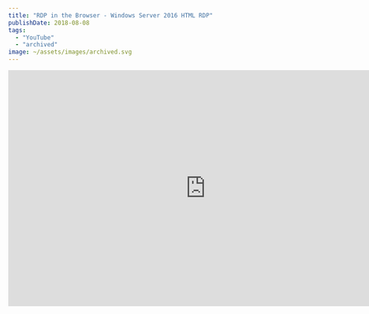 ```yaml
---
title: "RDP in the Browser - Windows Server 2016 HTML RDP"
publishDate: 2018-08-08
tags: 
  - "YouTube"
  - "archived"
image: ~/assets/images/archived.svg
---
```


<iframe
    width="800"
    height="480"
    src="https://www.youtube.com/embed/Latp5cirQBc"
    frameborder="0"
    allow="autoplay; encrypted-media"
    allowfullscreen
>
</iframe>
